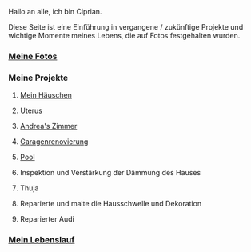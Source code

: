 
Hallo an alle, ich bin Ciprian.

Diese Seite ist eine Einführung in vergangene / zukünftige Projekte und wichtige Momente meines Lebens, die auf Fotos festgehalten wurden.

### [Meine Fotos](./photos/)


### Meine Projekte

1.  [Mein Häuschen](./projects/cabana/)
1.  [Uterus](./projects/uterus/)
1.  [Andrea's Zimmer](./projects/camera_andrea/)
1.  [Garagenrenovierung](./projects/renovare_garaj/)
1.  [Pool](./projects/piscina/)

1.  Inspektion und Verstärkung der Dämmung des Hauses
1.  Thuja
1.  Reparierte und malte die Hausschwelle und Dekoration
1.  Reparierter Audi

### [Mein Lebenslauf](./my-cv/)